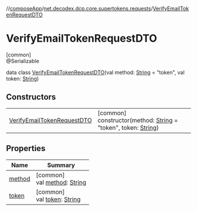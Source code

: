 //[composeApp](../../../index.md)/[net.decodex.dcp.core.supertokens.requests](../index.md)/[VerifyEmailTokenRequestDTO](index.md)

# VerifyEmailTokenRequestDTO

[common]\
@Serializable

data class [VerifyEmailTokenRequestDTO](index.md)(val method: [String](https://kotlinlang.org/api/latest/jvm/stdlib/kotlin/-string/index.html) = &quot;token&quot;, val token: [String](https://kotlinlang.org/api/latest/jvm/stdlib/kotlin/-string/index.html))

## Constructors

| | |
|---|---|
| [VerifyEmailTokenRequestDTO](-verify-email-token-request-d-t-o.md) | [common]<br>constructor(method: [String](https://kotlinlang.org/api/latest/jvm/stdlib/kotlin/-string/index.html) = &quot;token&quot;, token: [String](https://kotlinlang.org/api/latest/jvm/stdlib/kotlin/-string/index.html)) |

## Properties

| Name | Summary |
|---|---|
| [method](method.md) | [common]<br>val [method](method.md): [String](https://kotlinlang.org/api/latest/jvm/stdlib/kotlin/-string/index.html) |
| [token](token.md) | [common]<br>val [token](token.md): [String](https://kotlinlang.org/api/latest/jvm/stdlib/kotlin/-string/index.html) |
